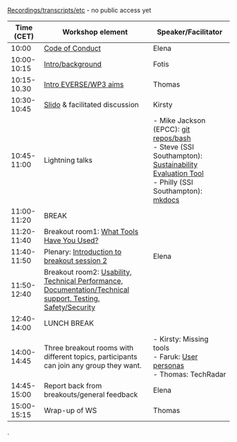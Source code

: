 [Recordings/transcripts/etc](https://uoe-my.sharepoint.com/personal/gperu_ed_ac_uk/_layouts/15/onedrive.aspx?csf=1&web=1&e=xABy1k&CID=67c33c58%2D629d%2D47fe%2D9c4a%2D859ad503b1c2&id=%2Fpersonal%2Fgperu%5Fed%5Fac%5Fuk%2FDocuments%2FEVERSE%2FMS8%5Fzoom&FolderCTID=0x012000E6C26C8AB30192459FC0BBAF72A76B5A&view=0) - no public access yet


| Time (CET) | Workshop element | Speaker/Facilitator |
| ---------  | ---------------- | ------------------- |
| 10:00      | [Code of Conduct](https://github.com/EVERSE-ResearchSoftware/MS8/blob/main/Workshop/Slides/CodeOfConduct.pdf)  | Elena               |
| 10:00-10:15| [Intro/background](https://github.com/EVERSE-ResearchSoftware/MS8/blob/main/Workshop/Slides/EVERSE_Overview_Slides.pdf) | Fotis               |
| 10:15-10.30| [Intro EVERSE/WP3 aims](https://github.com/EVERSE-ResearchSoftware/MS8/blob/main/Workshop/Slides/20250210_EVERSE_WP3_workshop.pdf) | Thomas         |
| 10:30-10:45| [Slido](https://github.com/EVERSE-ResearchSoftware/MS8/tree/main/Workshop/Slides/Slido) & facilitated discussion | Kirsty|
| 10:45-11:00| Lightning talks | - Mike Jackson (EPCC): [git repos/bash](https://github.com/EVERSE-ResearchSoftware/MS8/blob/main/Workshop/Slides/LightningTalks/MikeJackson.pdf) <br>  - Steve (SSI Southampton): [Sustainability Evaluation Tool](https://github.com/EVERSE-ResearchSoftware/MS8/blob/main/Workshop/Slides/LightningTalks/Online%20SES%20lightning%20talk%20-%20Steve%20Crouch.pdf) <br> - Philly (SSI Southampton): [mkdocs](https://github.com/EVERSE-ResearchSoftware/MS8/blob/main/Workshop/Slides/LightningTalks/MkDocs%20Lightning%20Talk%20Slide.pdf) |
| 11:00-11:20 | BREAK   | |
| 11:20-11:40  | Breakout room1: [What Tools Have You Used?](https://docs.google.com/spreadsheets/d/1AjSEdY3_ltS7bCf4i-jEpw2JHTVT0dY-zsS923n4vtg/edit?usp=sharing) |  |
| 11:40-11:50  | Plenary: [Introduction to breakout session 2](https://github.com/EVERSE-ResearchSoftware/MS8/blob/main/Workshop/Slides/BreakoutRoom2Instructions.pdf)| Elena |
| 11:50-12:40  | Breakout room2: [Usability, Technical Performance, Documentation/Technical support, Testing, Safety/Security](https://docs.google.com/spreadsheets/d/1bbyA8VvnC26Gwr1vxzLHdq0D8V0x1JDVB7zp8RsjU0A/edit?usp=sharing) | |
| 12:40-14:00  |  LUNCH BREAK |  |
| 14:00-14:45  | Three breakout rooms with different topics, participants can join any group they want. |-  Kirsty: Missing tools <br> - Faruk: [User personas](https://docs.google.com/document/d/1sak0iatQUmgW5XG0rELZFQZiNiH2NdMr7hSLSp8nNpY/edit?usp=sharing) <br> - Thomas: TechRadar <br> |
| 14:45-15:00 | Report back from breakouts/general feedback| Elena |
| 15:00-15:15 | Wrap-up of WS | Thomas |


.
